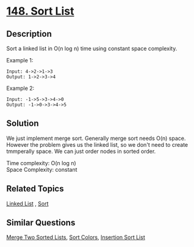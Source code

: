 # [148. Sort List](https://leetcode.com/problems/sort-list)

## Description

Sort a linked list in O(n log n) time using constant space complexity.

Example 1:

```
Input: 4->2->1->3
Output: 1->2->3->4
```

Example 2:

```
Input: -1->5->3->4->0
Output: -1->0->3->4->5
```

## Solution

We just implement merge sort. Generally merge sort needs O(n) space. However the problem gives us the linked list, so we don't need to create tmmperally space. We can just order nodes in sorted order. 

Time complexity: O(n log n)<br>Space Complexity: constant

## Related Topics

[Linked List](https://leetcode.com/tag/linked-list/) , [Sort](https://leetcode.com/tag/sort/) 

## Similar Questions

[Merge Two Sorted Lists](https://leetcode.com/problems/merge-two-sorted-lists/), [Sort Colors](https://leetcode.com/problems/sort-colors/), [Insertion Sort List](https://leetcode.com/problems/insertion-sort-list/)

